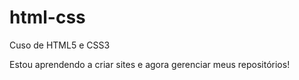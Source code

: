 # html-css
 Cuso de HTML5 e CSS3 

 Estou aprendendo a criar sites e agora gerenciar meus repositórios!
